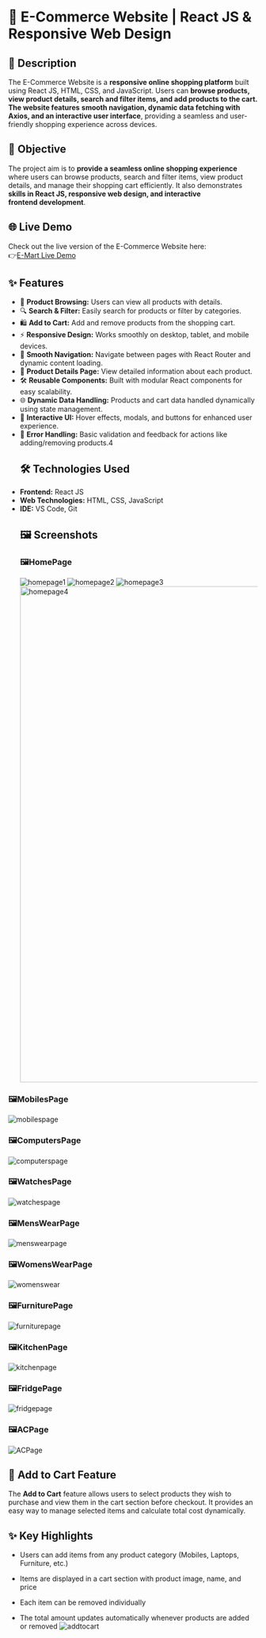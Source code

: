 # 🛒 E-Commerce Website | React JS & Responsive Web Design
## 📖  Description
The E-Commerce Website is a **responsive online shopping platform** built using React JS, HTML, CSS, and JavaScript. Users can **browse products, view product details, search and filter items, and add products to the cart. The website features** **smooth navigation, dynamic data fetching with Axios, and an interactive user interface**, providing a seamless and user-friendly shopping experience across devices.
## 🎯  Objective
The project aim is to **provide a seamless online shopping experience** where users can browse products, search and filter items, view product details, and manage their shopping cart efficiently. It also demonstrates **skills in React JS, responsive web design, and interactive frontend development**.
## 🌐 Live Demo
 Check out the live version of the E-Commerce Website here:  
👉[E-Mart Live Demo](https://64e03e6fefff1a197b41aadf--fastidious-fox-a85bd7.netlify.app/)
## ✨ Features
- 🛒 **Product Browsing:** Users can view all products with details.
- 🔍 **Search & Filter:** Easily search for products or filter by categories.
- 🛍 **Add to Cart:** Add and remove products from the shopping cart.
- ⚡ **Responsive Design:** Works smoothly on desktop, tablet, and mobile devices.  
- 🔄 **Smooth Navigation:** Navigate between pages with React Router and dynamic content loading.
- 📝 **Product Details Page:** View detailed information about each product.  
- 🛠 **Reusable Components:** Built with modular React components for easy scalability.  
- 🌐 **Dynamic Data Handling:** Products and cart data handled dynamically using state management.  
- 🎨 **Interactive UI:** Hover effects, modals, and buttons for enhanced user experience.  
- 🔧 **Error Handling:** Basic validation and feedback for actions like adding/removing products.4
  ## 🛠 Technologies Used
- **Frontend:** React JS  
- **Web Technologies:** HTML, CSS, JavaScript  
- **IDE:** VS Code, Git
  ## 🖼 Screenshots
  ### 🖼HomePage
  <img src="https://github.com/Chaithu122/E-Commerce-website/blob/ffc29798912f854bfff62c49f0e5c6caea405a8b/Homepage1.jpg" alt="homepage1"/>
  <img src="https://github.com/Chaithu122/E-Commerce-website/blob/2a0b881a1970316b589356e1d01cc74540042022/Homepage2.jpg" alt="homepage2"/>
  <img src="https://github.com/Chaithu122/E-Commerce-website/blob/3395b2dd4eb3f63b908a1dd63a1c9a48cca70373/Homepage3.jpg" alt="homepage3"/>
  <img src="https://github.com/Chaithu122/E-Commerce-website/blob/1a68444920ec6f70a22bce5003c24e5a8843dc73/Homepage4.jpg" alt="homepage4" width=1000/>
 ### 🖼MobilesPage
 <img src="https://github.com/Chaithu122/E-Commerce-website/blob/dde6a39519dfe0fbfea77472237126940df3a402/Mobilespage.jpg" alt="mobilespage"/>
 
 ### 🖼ComputersPage
 <img src="https://github.com/Chaithu122/E-Commerce-website/blob/4bac99b8435a56c48bde6f77f824113141de8df2/Computerspage.jpg" alt="computerspage"/>

 ### 🖼WatchesPage
<img src="https://github.com/Chaithu122/E-Commerce-website/blob/0021c23ecdd7807a6124f153330af5f76d16c96b/Watchespage.jpg" alt="watchespage"/>

 ### 🖼MensWearPage
 <img src="https://github.com/Chaithu122/E-Commerce-website/blob/cf0dc4cde43163dac6d023adf68dd1a64c4c5951/Menswearpage.jpg" alt="menswearpage"/>

  ### 🖼WomensWearPage
  <img src="https://github.com/Chaithu122/E-Commerce-website/blob/d8246c03d3c9ee62ea90e06f47393b68eaace479/Womenswearpage.jpg" alt="womenswear"/>

   ### 🖼FurniturePage
   <img src="https://github.com/Chaithu122/E-Commerce-website/blob/aa12fb4e7bdaa9c4dc83e4fd980b9d1704e2a2b8/Furniturepage.jpg" alt="furniturepage"/>

   ### 🖼KitchenPage
   <img src="https://github.com/Chaithu122/E-Commerce-website/blob/c56a65d92fdfa0730961b68fa7a3218de352a0e8/Kitchenpage.jpg" alt="kitchenpage"/>

   ### 🖼FridgePage
   <img src="https://github.com/Chaithu122/E-Commerce-website/blob/ed5266e1c032c6ec03a874fd56d591c30348b6dd/Fridgepage.jpg" alt="fridgepage"/>
   
   ### 🖼ACPage
   <img src="https://github.com/Chaithu122/E-Commerce-website/blob/5c37b50583e1d75ab7049e8c902167b66f71a8f9/ACpage.jpg" alt="ACPage"/>

   ## 🛒 Add to Cart Feature
   The **Add to Cart** feature allows users to select products they wish to purchase and view them in the cart section before checkout.
    It provides an easy way to manage selected items and calculate total cost dynamically.
   ## ✨ Key Highlights
   - Users can add items from any product category (Mobiles, Laptops, Furniture, etc.)

   - Items are displayed in a cart section with product image, name, and price

   - Each item can be removed individually

   - The total amount updates automatically whenever products are added or removed
     <img src="https://github.com/Chaithu122/E-Commerce-website/blob/66044b826dc0e542fbd055d9c5123b724fb3ed76/Addtocartpage1.jpg" alt="addtocart"/>




     
  
 



